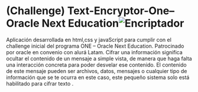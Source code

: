# (Challenge) Text-Encryptor-One– Oracle Next Education![Encriptador](https://user-images.githubusercontent.com/81664314/232668600-7885dcbb-6b25-43d8-87dc-64e612cdf5b1.PNG)
Aplicación desarrollada en html,css y javaScript para cumplir con el challenge inicial del programa ONE – Oracle Next Education. Patrocinado por oracle en convenio con alurá Latam. 
Cifrar una información significa ocultar el contenido de un mensaje a simple vista, de manera que haga falta una interacción concreta para poder desvelar ese contenido. El contenido de este mensaje pueden ser archivos, datos, mensajes o cualquier tipo de información que se te ocurra  en este caso, este pequeño sistema solo está habilitado para cifrar texto .
